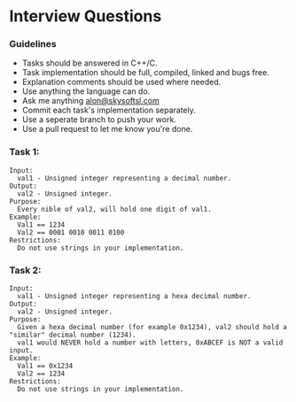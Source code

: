 # Interview Questions

### Guidelines 
 * Tasks should be answered in C++/C.
 * Task implementation should be full, compiled, linked and bugs free.
 * Explanation comments should be used where needed.
 * Use anything the language can do.
 * Ask me anything alon@skysoftsl.com
 * Commit each task's implementation separately.
 * Use a seperate branch to push your work.
 * Use a pull request to let me know you're done.

### Task 1: 
```
Input: 
  val1 - Unsigned integer representing a decimal number.
Output:
  val2 - Unsigned integer.
Purpose:
  Every nible of val2, will hold one digit of val1.
Example:
  Val1 == 1234
  Val2 == 0001 0010 0011 0100
Restrictions:
  Do not use strings in your implementation.
```
  
### Task 2: 
```
Input: 
  val1 - Unsigned integer representing a hexa decimal number.
Output:
  val2 - Unsigned integer.
Purpose:
  Given a hexa decimal number (for example 0x1234), val2 should hold a "similar" decimal number (1234).
  val1 would NEVER hold a number with letters, 0xABCEF is NOT a valid input.
Example:
  Val1 == 0x1234
  Val2 == 1234
Restrictions:
  Do not use strings in your implementation.
```
